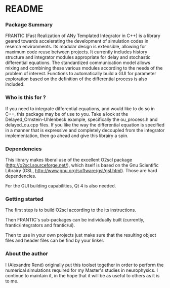 # README #

### Package Summary ###

FRANTIC (Fast Realization of ANy Templated Integrator in C++) is a library geared towards accelerating the development of simulation codes in reserch environments. Its modular design is extensible, allowing for maximum code reuse between projects. It currently includes history structure and integrator modules appropriate for delay and stochastic differential equations. The standardized communication model allows mixing and combining these various modules according to the needs of the problem of interest.
Functions to automatically build a GUI for parameter exploration based on the definition of the differential process is also included. 

### Who is this for ? ###

If you need to integrate differential equations, and would like to do so in C++, this package may be of use to you. Take a look at the Delayed_Ornstein-Uhlenbeck example, specifically the ou_process.h and delayed_ou.cpp files. If you like the way the differential equation is specified in a manner that is expressive and completely decoupled from the integrator implementation, then go ahead and give this librairy a spin.

### Dependencies ###

This library makes liberal use of the excellent O2scl package (http://o2scl.sourceforge.net/), which itself is based on the Gnu Scientific Librairy (GSL, http://www.gnu.org/software/gsl/gsl.html). Those are hard dependencies.

For the GUI building capabilities, Qt 4 is also needed.

### Getting started ###

The first step is to build O2scl according to the its instructions.

Then FRANTIC's sub-packages can be individually built (currently, frantic/integrators and frantic/ui).

Then to use in your own projects just make sure that the resulting object files and header files can be find by your linker.

### About the author ###

I (Alexandre René) originally put this toolset together in order to perform the numerical simulations required for my Master's studies in neurophysics. I continue to maintain it, in the hope that it will be as useful to others as it is to me.